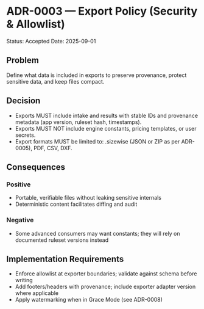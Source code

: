 # ADR-0003 — Export Policy (Security & Allowlist)

Status: Accepted
Date: 2025-09-01

## Problem
Define what data is included in exports to preserve provenance, protect sensitive data, and keep files compact.

## Decision
- Exports MUST include intake and results with stable IDs and provenance metadata (app version, ruleset hash, timestamps).
- Exports MUST NOT include engine constants, pricing templates, or user secrets.
- Export formats MUST be limited to: .sizewise (JSON or ZIP as per ADR-0005), PDF, CSV, DXF.

## Consequences
### Positive
- Portable, verifiable files without leaking sensitive internals
- Deterministic content facilitates diffing and audit

### Negative
- Some advanced consumers may want constants; they will rely on documented ruleset versions instead

## Implementation Requirements
- Enforce allowlist at exporter boundaries; validate against schema before writing
- Add footers/headers with provenance; include exporter adapter version where applicable
- Apply watermarking when in Grace Mode (see ADR-0008)

